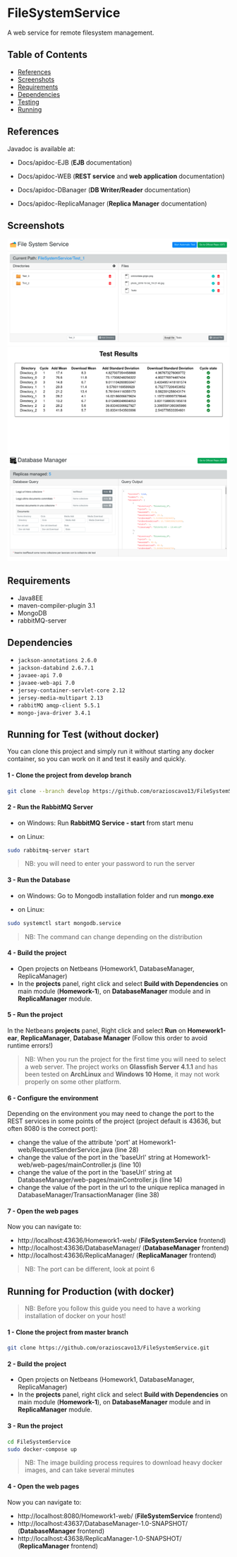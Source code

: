 
# FileSystemService
A web service for remote filesystem management.

## Table of Contents

- [References](#references)
- [Screenshots](#screenshots)
- [Requirements](#requirements)
- [Dependencies](#dependencies)
- [Testing](#running-for-test)
- [Running](#running-for-production)


## References

Javadoc is available at:

- Docs/apidoc-EJB (**EJB** documentation)

- Docs/apidoc-WEB  (**REST service** and **web application** documentation)

- Docs/apidoc-DBanager  (**DB Writer/Reader** documentation)

- Docs/apidoc-ReplicaManager  (**Replica Manager** documentation)



## Screenshots

![screenshot](screenshots/1.png)
![screenshot](screenshots/2.png)
![screenshot](screenshots/3.png)


## Requirements

- Java8EE
- maven-compiler-plugin 3.1
- MongoDB
- rabbitMQ-server


## Dependencies

- `jackson-annotations 2.6.0`
- `jackson-databind 2.6.7.1`
- `javaee-api 7.0`
- `javaee-web-api 7.0`
- `jersey-container-servlet-core 2.12`
- `jersey-media-multipart 2.13`
- `rabbitMQ amqp-client 5.5.1`
- `mongo-java-driver 3.4.1`



## Running for Test (without **docker**)
You can clone this project and simply run it without starting any docker container, so you can work on it and test it easily and quickly.
#### 1 - Clone the project from develop branch
```bash
git clone --branch develop https://github.com/orazioscavo13/FileSystemService.git
```

#### 2 - Run the RabbitMQ Server
- on Windows:
Run **RabbitMQ Service - start** from start menu

- on Linux:
 ```bash
sudo rabbitmq-server start
```
> NB: you will need to enter your password to run the server


#### 3 - Run the Database
- on Windows:
Go to Mongodb installation folder and run **mongo.exe**

- on Linux:
```bash
sudo systemctl start mongodb.service
```
>NB: The command can change depending on the distribution

#### 4 - Build the project
- Open projects on Netbeans (Homework1, DatabaseManager, ReplicaManager)
- In the **projects** panel, right click and select **Build with Dependencies** on main module (**Homework-1**), on **DatabaseManager** module and in **ReplicaManager** module.


#### 5 - Run the project
In the Netbeans **projects** panel, Right click and select **Run** on **Homework1-ear**, **ReplicaManager**, **Database Manager** (Follow this order to avoid runtime errors!)
>NB: When you run the project for the first time you will need to select a web server. 
The project works on **Glassfish Server 4.1.1** and has been tested on **ArchLinux** and **Windows 10 Home**, it may not work properly on some other platform.

#### 6 - Configure the environment
Depending on the environment you may need to change the port to the REST services in some points of the project (project default is 43636, but often 8080 is the correct port):
- change the value of the attribute 'port' at Homework1-web/RequestSenderService.java (line 28)
- change the value of the port in the 'baseUrl' string at Homework1-web/web-pages/mainController.js (line 10)
- change the value of the port in the 'baseUrl' string at DatabaseManager/web-pages/mainController.js (line 14)
- change the value of the port in the url to the unique replica managed in DatabaseManager/TransactionManager (line 38)

#### 7 - Open the web pages
Now you can navigate to:
- http://localhost:43636/Homework1-web/ (**FileSystemService** frontend)
- http://localhost:43636/DatabaseManager/ (**DatabaseManager** frontend)
- http://localhost:43636/ReplicaManager/ (**ReplicaManager** frontend)

>NB: The port can be different, look at point 6


## Running for Production (with **docker**)

>NB: Before you follow this guide you need to have a working installation of docker on your host!

#### 1 - Clone the project from master branch
```bash
git clone https://github.com/orazioscavo13/FileSystemService.git
```
#### 2 - Build the project
- Open projects on Netbeans (Homework1, DatabaseManager, ReplicaManager)
- In the **projects** panel, right click and select **Build with Dependencies** on main module (**Homework-1**), on **DatabaseManager** module and in **ReplicaManager** module.

#### 3 - Run the project
```bash
cd FileSystemService
sudo docker-compose up
```
>NB: The image building process requires to download heavy docker images, and can take several minutes

#### 4 - Open the web pages
Now you can navigate to:
- http://localhost:8080/Homework1-web/ (**FileSystemService** frontend)
- http://localhost:43637/DatabaseManager-1.0-SNAPSHOT/ (**DatabaseManager** frontend)
- http://localhost:43638/ReplicaManager-1.0-SNAPSHOT/ (**ReplicaManager** frontend)
